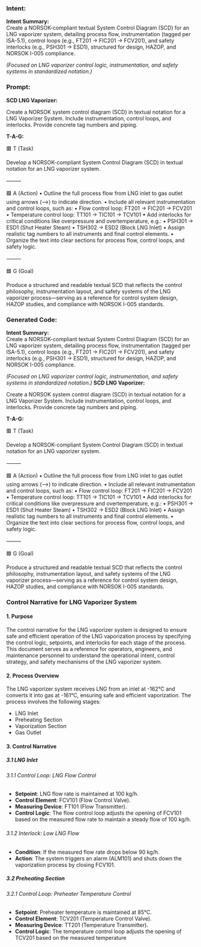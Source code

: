 ### Intent:
**Intent Summary:**  
Create a NORSOK-compliant textual System Control Diagram (SCD) for an LNG vaporizer system, detailing process flow, instrumentation (tagged per ISA-5.1), control loops (e.g., FT201 → FIC201 → FCV201), and safety interlocks (e.g., PSH301 → ESD1), structured for design, HAZOP, and NORSOK I-005 compliance.  

*(Focused on LNG vaporizer control logic, instrumentation, and safety systems in standardized notation.)*

### Prompt:
**SCD LNG Vaporizer:**

Create a NORSOK system control diagram (SCD) in textual notation for a LNG Vaporizer System. Include instrumentation, control loops, and interlocks. Provide concrete tag numbers and piping.


**T-A-G:**

🟥 T (Task)

Develop a NORSOK-compliant System Control Diagram (SCD) in textual notation for an LNG vaporizer system.

⸻

🟩 A (Action)
	•	Outline the full process flow from LNG inlet to gas outlet using arrows (-->) to indicate direction.
	•	Include all relevant instrumentation and control loops, such as:
	•	Flow control loop: FT201 → FIC201 → FCV201
	•	Temperature control loop: TT101 → TIC101 → TCV101
	•	Add interlocks for critical conditions like overpressure and overtemperature, e.g.:
	•	PSH301 → ESD1 (Shut Heater Steam)
	•	TSH302 → ESD2 (Block LNG Inlet)
	•	Assign realistic tag numbers to all instruments and final control elements.
	•	Organize the text into clear sections for process flow, control loops, and safety logic.

⸻

🟦 G (Goal)

Produce a structured and readable textual SCD that reflects the control philosophy, instrumentation layout, and safety systems of the LNG vaporizer process—serving as a reference for control system design, HAZOP studies, and compliance with NORSOK I-005 standards.

### Generated Code:
**Intent Summary:**  
Create a NORSOK-compliant textual System Control Diagram (SCD) for an LNG vaporizer system, detailing process flow, instrumentation (tagged per ISA-5.1), control loops (e.g., FT201 → FIC201 → FCV201), and safety interlocks (e.g., PSH301 → ESD1), structured for design, HAZOP, and NORSOK I-005 compliance.  

*(Focused on LNG vaporizer control logic, instrumentation, and safety systems in standardized notation.)*
**SCD LNG Vaporizer:**

Create a NORSOK system control diagram (SCD) in textual notation for a LNG Vaporizer System. Include instrumentation, control loops, and interlocks. Provide concrete tag numbers and piping.


**T-A-G:**

🟥 T (Task)

Develop a NORSOK-compliant System Control Diagram (SCD) in textual notation for an LNG vaporizer system.

⸻

🟩 A (Action)
	•	Outline the full process flow from LNG inlet to gas outlet using arrows (-->) to indicate direction.
	•	Include all relevant instrumentation and control loops, such as:
	•	Flow control loop: FT201 → FIC201 → FCV201
	•	Temperature control loop: TT101 → TIC101 → TCV101
	•	Add interlocks for critical conditions like overpressure and overtemperature, e.g.:
	•	PSH301 → ESD1 (Shut Heater Steam)
	•	TSH302 → ESD2 (Block LNG Inlet)
	•	Assign realistic tag numbers to all instruments and final control elements.
	•	Organize the text into clear sections for process flow, control loops, and safety logic.

⸻

🟦 G (Goal)

Produce a structured and readable textual SCD that reflects the control philosophy, instrumentation layout, and safety systems of the LNG vaporizer process—serving as a reference for control system design, HAZOP studies, and compliance with NORSOK I-005 standards.
### Control Narrative for LNG Vaporizer System

#### 1. Purpose
The control narrative for the LNG vaporizer system is designed to ensure safe and efficient operation of the LNG vaporization process by specifying the control logic, setpoints, and interlocks for each stage of the process. This document serves as a reference for operators, engineers, and maintenance personnel to understand the operational intent, control strategy, and safety mechanisms of the LNG vaporizer system.

#### 2. Process Overview
The LNG vaporizer system receives LNG from an inlet at -162°C and converts it into gas at -161°C, ensuring safe and efficient vaporization. The process involves the following stages:
- LNG Inlet
- Preheating Section
- Vaporization Section
- Gas Outlet

#### 3. Control Narrative

##### 3.1 LNG Inlet

###### 3.1.1 Control Loop: LNG Flow Control
- **Setpoint**: LNG flow rate is maintained at 100 kg/h.
- **Control Element**: FCV101 (Flow Control Valve).
- **Measuring Device**: FT101 (Flow Transmitter).
- **Control Logic**: The flow control loop adjusts the opening of FCV101 based on the measured flow rate to maintain a steady flow of 100 kg/h.

###### 3.1.2 Interlock: Low LNG Flow
- **Condition**: If the measured flow rate drops below 90 kg/h.
- **Action**: The system triggers an alarm (ALM101) and shuts down the vaporization process by closing FCV101.

##### 3.2 Preheating Section

###### 3.2.1 Control Loop: Preheater Temperature Control
- **Setpoint**: Preheater temperature is maintained at 85°C.
- **Control Element**: TCV201 (Temperature Control Valve).
- **Measuring Device**: TT201 (Temperature Transmitter).
- **Control Logic**: The temperature control loop adjusts the opening of TCV201 based on the measured temperature
